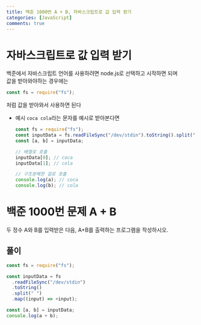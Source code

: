 ```yaml
---
title: 백준 1000번 A + B, 자바스크립트로 값 입력 받기
categories: [JavaScript]
comments: true
---
```


# 자바스크립트로 값 입력 받기

백준에서 자바스크립트 언어를 사용하려면 node.js로 선택하고 시작하면 되며  
값을 받아와야하는 경우에는

```javascript
const fs = require("fs");
```

처럼 값을 받아와서 사용하면 된다

- 예시
  `coca cola`라는 문자를 예시로 받아본다면

  ```javascript
  const fs = require("fs");
  const inputData = fs.readFileSync("/dev/stdin").toString().split(" ");
  const [a, b] = inputData;

  // 배열로 호출
  inputData[0]; // coca
  inputData[1]; // cola

  // 구조분해한 걸로 호출
  console.log(a); // coca
  console.log(b); // cola
  ```

# 백준 1000번 문제 A + B

두 정수 A와 B를 입력받은 다음, A+B를 출력하는 프로그램을 작성하시오.

## 풀이

```javascript
const fs = require("fs");

const inputData = fs
  .readFileSync("/dev/stdin")
  .toString()
  .split(" ")
  .map((input) => +input);

const [a, b] = inputData;
console.log(a + b);
```
